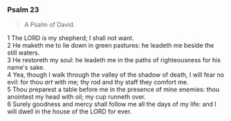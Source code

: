 ### Psalm 23

> A Psalm of David.

1 The LORD *is* my shepherd; I shall not want.  
2 He maketh me to lie down in green pastures: he leadeth me beside the still waters.  
3 He restoreth my soul: he leadeth me in the paths of righteousness for his name's sake.  
4 Yea, though I walk through the valley of the shadow of death, I will fear no evil: for thou *art* with me; thy rod and thy staff they comfort me.  
5 Thou preparest a table before me in the presence of mine enemies: thou anointest my head with oil; my cup runneth over.  
6 Surely goodness and mercy shall follow me all the days of my life: and I will dwell in the house of the LORD for ever.  

